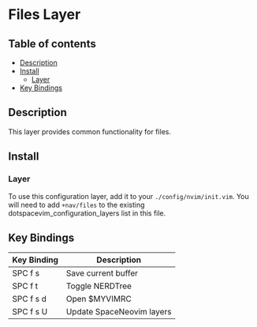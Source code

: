 # Files Layer

## Table of contents

* [Description](#description)
* [Install](#install)
  * [Layer](#layer)
* [Key Bindings](#key-bindings)


## Description

This layer provides common functionality for files.


## Install

### Layer

To use this configuration layer, add it to your `./config/nvim/init.vim`. You will need to add `+nav/files` to the existing dotspacevim_configuration_layers list in this file.


## Key Bindings

| Key Binding | Description                            |
|-------------|----------------------------------------|
| SPC f s     | Save current buffer                    |
| SPC f t     | Toggle NERDTree                        |
| SPC f s d   | Open $MYVIMRC                          |
| SPC f s U   | Update SpaceNeovim layers              |
